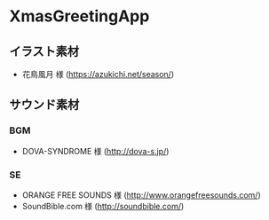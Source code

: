 # XmasGreetingApp

## イラスト素材
- 花鳥風月 様 (<https://azukichi.net/season/>)

## サウンド素材

### BGM
- DOVA-SYNDROME 様 (<http://dova-s.jp/>)

### SE
- ORANGE FREE SOUNDS 様 (<http://www.orangefreesounds.com/>)
- SoundBible.com 様 (<http://soundbible.com/>)

